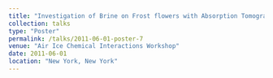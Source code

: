 ```yaml
---
title: "Investigation of Brine on Frost flowers with Absorption Tomography"
collection: talks
type: "Poster"
permalink: /talks/2011-06-01-poster-7
venue: "Air Ice Chemical Interactions Workshop"
date: 2011-06-01
location: "New York, New York"
---
```

